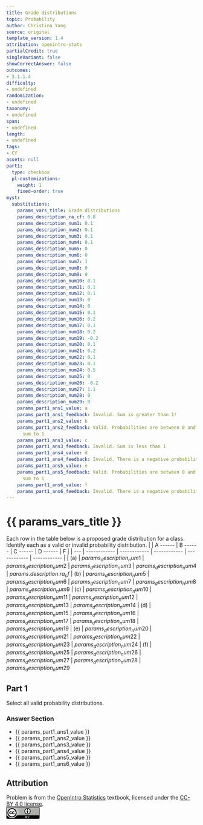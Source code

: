 ```yaml
---
title: Grade distributions
topic: Probability
author: Christina Yang
source: original
template_version: 1.4
attribution: openintro-stats
partialCredit: true
singleVariant: false
showCorrectAnswer: false
outcomes:
- 3.1.1.4
difficulty:
- undefined
randomization:
- undefined
taxonomy:
- undefined
span:
- undefined
length:
- undefined
tags:
- CY
assets: null
part1:
  type: checkbox
  pl-customizations:
    weight: 1
    fixed-order: true
myst:
  substitutions:
    params_vars_title: Grade distributions
    params_description_ra_cf: 0.8
    params_description_num1: 0.1
    params_description_num2: 0.1
    params_description_num3: 0.1
    params_description_num4: 0.1
    params_description_num5: 0
    params_description_num6: 0
    params_description_num7: 1
    params_description_num8: 0
    params_description_num9: 0
    params_description_num10: 0.1
    params_description_num11: 0.1
    params_description_num12: 0.1
    params_description_num13: 0
    params_description_num14: 0
    params_description_num15: 0.1
    params_description_num16: 0.2
    params_description_num17: 0.1
    params_description_num18: 0.2
    params_description_num19: -0.2
    params_description_num20: 0.1
    params_description_num21: 0.2
    params_description_num22: 0.1
    params_description_num23: 0.1
    params_description_num24: 0.5
    params_description_num25: 0
    params_description_num26: -0.2
    params_description_num27: 1.1
    params_description_num28: 0
    params_description_num29: 0
    params_part1_ans1_value: a
    params_part1_ans1_feedback: Invalid. Sum is greater than 1!
    params_part1_ans2_value: b
    params_part1_ans2_feedback: Valid. Probabilities are between 0 and 1, and they
      sum to 1
    params_part1_ans3_value: c
    params_part1_ans3_feedback: Invalid. Sum is less than 1
    params_part1_ans4_value: d
    params_part1_ans4_feedback: Invalid. There is a negative probability
    params_part1_ans5_value: e
    params_part1_ans5_feedback: Valid. Probabilities are between 0 and 1, and they
      sum to 1
    params_part1_ans6_value: f
    params_part1_ans6_feedback: Invalid. There is a negative probability
---
```

# {{ params_vars_title }}
Each row in the table below is a proposed grade distribution for a class. Identify each as a valid or invalid probability distribution.
|  |  A ------   |  B ------  |  C ------  |  D ------  |  F |
| --- | ------------ | ------------ | ------------ | ------------ | ------------ |
| (a) | ${{ params_description_num1 }}$   | ${{ params_description_num2 }}$   | ${{ params_description_num3 }}$   | ${{ params_description_num4 }}$   | ${{ params.description.ra_cf }}$
| (b) | ${{ params_description_num5 }}$     | ${{ params_description_num6 }}$     | ${{ params_description_num7 }}$     | ${{ params_description_num8 }}$     | ${{ params_description_num9 }}$
| (c) | ${{ params_description_num10 }}$   | ${{ params_description_num11 }}$   | ${{ params_description_num12 }}$   | ${{ params_description_num13 }}$     | ${{ params_description_num14 }}$
| (d) | ${{ params_description_num15 }}$   | ${{ params_description_num16 }}$   | ${{ params_description_num17 }}$   | ${{ params_description_num18 }}$   | ${{ params_description_num19 }}$
| (e) | ${{ params_description_num20 }}$   | ${{ params_description_num21 }}$   | ${{ params_description_num22 }}$   | ${{ params_description_num23 }}$   | ${{ params_description_num24 }}$
| (f) | ${{ params_description_num25 }}$     | ${{ params_description_num26 }}$  | ${{ params_description_num27 }}$   | ${{ params_description_num28 }}$     | ${{ params_description_num29 }}$

## Part 1

Select all valid probability distributions.

### Answer Section

- {{ params_part1_ans1_value }}
- {{ params_part1_ans2_value }}
- {{ params_part1_ans3_value }}
- {{ params_part1_ans4_value }}
- {{ params_part1_ans5_value }}
- {{ params_part1_ans6_value }}

## Attribution

Problem is from the [OpenIntro Statistics](https://openintro.org/book/os/) textbook, licensed under the [CC-BY 4.0 license](https://creativecommons.org/licenses/by/4.0/).<br>![Image representing the Creative Commons 4.0 BY license.](https://raw.githubusercontent.com/firasm/bits/master/by.png)